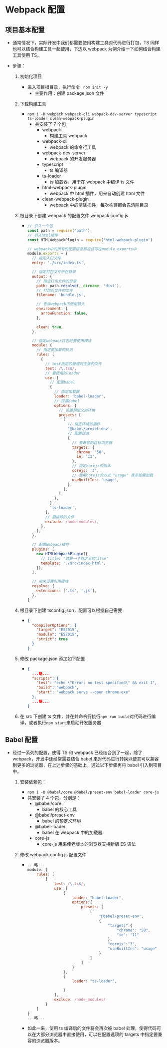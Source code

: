 # Webpack 配置

## 项目基本配置

- 通常情况下，实际开发中我们都需要使用构建工具对代码进行打包，TS 同样也可以结合构建工具一起使用，下边以 webpack 为例介绍一下如何结合构建工具使用 TS。

- 步骤：

  1. 初始化项目

     - 进入项目根目录，执行命令 ` npm init -y`
       - 主要作用：创建 package.json 文件

  2. 下载构建工具

     - `npm i -D webpack webpack-cli webpack-dev-server typescript ts-loader clean-webpack-plugin`
       - 共安装了 7 个包
         - webpack
           - 构建工具 webpack
         - webpack-cli
           - webpack 的命令行工具
         - webpack-dev-server
           - webpack 的开发服务器
         - typescript
           - ts 编译器
         - ts-loader
           - ts 加载器，用于在 webpack 中编译 ts 文件
         - html-webpack-plugin
           - webpack 中 html 插件，用来自动创建 html 文件
         - clean-webpack-plugin
           - webpack 中的清除插件，每次构建都会先清除目录

  3. 根目录下创建 webpack 的配置文件 webpack.config.js

     - ```javascript
       // 引入一个包
       const path = require('path')
       // 引入html插件
       const HTMLWebpackPlugin = require('html-webpack-plugin')

       // webpack中的所有的配置信息都应该写在module.exports中
       module.exports = {
         // 指定入口文件
         entry: './src/index.ts',

         // 指定打包文件所在目录
         output: {
           // 指定打包文件的目录
           path: path.resolve(__dirname, 'dist'),
           // 打包后文件的文件
           filename: 'bundle.js',

           // 告诉webpack不使用箭头
           environment: {
             arrowFunction: false,
           },

           clean: true,
         },

         // 指定webpack打包时要使用模块
         module: {
           // 指定要加载的规则
           rules: [
             {
               // test指定的是规则生效的文件
               test: /\.ts$/,
               // 要使用的loader
               use: [
                 // 配置babel
                 {
                   // 指定加载器
                   loader: 'babel-loader',
                   // 设置babel
                   options: {
                     // 设置预定义的环境
                     presets: [
                       [
                         // 指定环境的插件
                         '@babel/preset-env',
                         // 配置信息
                         {
                           // 要兼容的目标浏览器
                           targets: {
                             chrome: '58',
                             ie: '11',
                           },
                           // 指定corejs的版本
                           corejs: '3',
                           // 使用corejs的方式 "usage" 表示按需加载
                           useBuiltIns: 'usage',
                         },
                       ],
                     ],
                   },
                 },
                 'ts-loader',
               ],
               // 要排除的文件
               exclude: /node-modules/,
             },
           ],
         },

         // 配置Webpack插件
         plugins: [
           new HTMLWebpackPlugin({
             // title: "这是一个自定义的title"
             template: './src/index.html',
           }),
         ],

         // 用来设置引用模块
         resolve: {
           extensions: ['.ts', '.js'],
         },
       }
       ```

  4. 根目录下创建 tsconfig.json，配置可以根据自己需要

     - ```json
       {
         "compilerOptions": {
           "target": "ES2015",
           "module": "ES2015",
           "strict": true
         }
       }
       ```

  5. 修改 package.json 添加如下配置

     - ```json
       {
         ...略...
         "scripts": {
           "test": "echo \"Error: no test specified\" && exit 1",
           "build": "webpack",
           "start": "webpack serve --open chrome.exe"
         },
         ...略...
       }
       ```

  6. 在 src 下创建 ts 文件，并在并命令行执行`npm run build`对代码进行编译，或者执行`npm start`来启动开发服务器

## Babel 配置

- 经过一系列的配置，使得 TS 和 webpack 已经结合到了一起，除了 webpack，开发中还经常需要结合 babel 来对代码进行转换以使其可以兼容到更多的浏览器，在上述步骤的基础上，通过以下步骤再将 babel 引入到项目中。

  1. 安装依赖包：

     - `npm i -D @babel/core @babel/preset-env babel-loader core-js`
     - 共安装了 4 个包，分别是：
       - @babel/core
         - babel 的核心工具
       - @babel/preset-env
         - babel 的预定义环境
       - @babel-loader
         - babel 在 webpack 中的加载器
       - core-js
         - core-js 用来使老版本的浏览器支持新版 ES 语法

  2. 修改 webpack.config.js 配置文件

     - ```javascript
       ...略...
       module: {
           rules: [
               {
                   test: /\.ts$/,
                   use: [
                       {
                           loader: "babel-loader",
                           options:{
                               presets: [
                                   [
                                       "@babel/preset-env",
                                       {
                                           "targets":{
                                               "chrome": "58",
                                               "ie": "11"
                                           },
                                           "corejs":"3",
                                           "useBuiltIns": "usage"
                                       }
                                   ]
                               ]
                           }
                       },
                       {
                           loader: "ts-loader",

                       }
                   ],
                   exclude: /node_modules/
               }
           ]
       }
       ...略...
       ```

     - 如此一来，使用 ts 编译后的文件将会再次被 babel 处理，使得代码可以在大部分浏览器中直接使用，可以在配置选项的 targets 中指定要兼容的浏览器版本。
